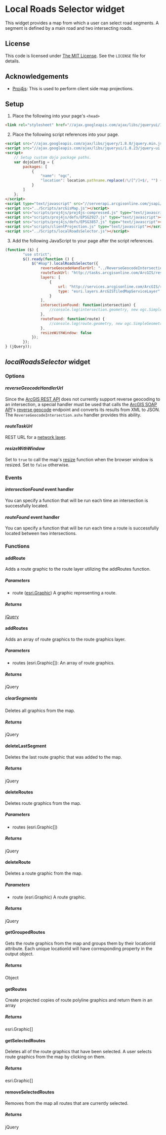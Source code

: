 ﻿﻿Local Roads Selector widget
===========================

This widget provides a map from which a user can select road segments.  A segment is defined by a main road and two intersecting roads.

## License ##
This code is licensed under [The MIT License](http://opensource.org/licenses/MIT).  See the `LICENSE` file for details.

## Acknowledgements ##
* [Proj4js](https://github.com/bewest/proj4js): This is used to perform client side map projections.

## Setup ##
1. Place the following into your page's `<head>`
```html
<link rel="stylesheet" href="//ajax.googleapis.com/ajax/libs/jqueryui/1.8.23/themes/base/jquery-ui.css" />
```

2. Place the following script references into your page.
```html
<script src="//ajax.googleapis.com/ajax/libs/jquery/1.8.0/jquery.min.js"></script>
<script src="//ajax.googleapis.com/ajax/libs/jqueryui/1.8.23/jquery-ui.min.js"></script>
<script>
	// Setup custom dojo package paths.
	var dojoConfig = {
		packages: [
			{
				"name": "ogc",
				"location": location.pathname.replace(/\/[^/]+$/, "") + "/scripts/ogc"
			}
		]
	};
</script>
<script type="text/javascript" src="//serverapi.arcgisonline.com/jsapi/arcgis/?v=3.1compact"></script>
<script src="../Scripts/arcGisMap.js"></script>
<script src="scripts/proj4js/proj4js-compressed.js" type="text/javascript"></script>
<script src="scripts/proj4js/defs/EPSG2927.js" type="text/javascript"></script>
<script src="scripts/proj4js/defs/EPSG3857.js" type="text/javascript"></script>
<script src="scripts/clientProjection.js" type="text/javascript"></script>
<script src="../Scripts/localRoadsSelector.js"></script>
```

3. Add the following JavaScript to your page after the script references.
```javascript
(function ($) {
		"use strict";
		$().ready(function () {
			$("#map").localRoadsSelector({
				reverseGeocodeHandlerUrl: "../ReverseGeocodeIntersection.ashx",
				routeTaskUrl: "http://tasks.arcgisonline.com/ArcGIS/rest/services/NetworkAnalysis/ESRI_Route_NA/NAServer/Route",
				layers: [
					{
						url: "http://services.arcgisonline.com/ArcGIS/rest/services/World_Street_Map/MapServer/",
						type: "esri.layers.ArcGISTiledMapServiceLayer"
					}
				],
				intersectionFound: function(intersection) {
					//console.log(intersection.geometry, new ogc.SimpleGeometry(intersection.geometry).toEsriGeometry());
				},
				routeFound: function(route) {
					//console.log(route.geometry, new ogc.SimpleGeometry(route.geometry).toEsriGeometry());
				},
				resizeWithWindow: false
			});
		});
} (jQuery));
```

## *localRoadsSelector* widget ##
### Options ###

#### *reverseGeocodeHandlerUrl* ###
Since the [ArcGIS REST API](http://resources.arcgis.com/en/help/rest/apiref/) does not currently support reverse geocoding to an intersection, a special handler must be used that calls the [ArcGIS SOAP API](http://resources.arcgis.com/en/help/soap/10.1/)'s [reverse geocode](http://resources.arcgis.com/en/help/soap/10.1/#/ReverseGeocode/01vp000000n6000000/) endpoint and converts its results from XML to JSON.  The `ReverseGeocodeIntersection.ashx` handler provides this ability.

#### *routeTaskUrl* ###
REST URL for a [network layer](http://resources.arcgis.com/en/help/rest/apiref/index.html?nalayer.html).

#### *resizeWithWindow* ###
Set to `true` to call the map's [resize](http://help.arcgis.com/en/webapi/javascript/arcgis/help/jsapi_start.htm#jsapi/map.htm#resize) function when the browser window is resized.  Set to `false` otherwise.

### Events ###

#### *intersectionFound* event handler ###
You can specify a function that will be run each time an intersection is successfully located.

#### *routeFound* event handler ###
You can specify a function that will be run each time a route is successfully located between two intersections.

### Functions ###

#### addRoute ####
Adds a route graphic to the route layer utilizing the addRoutes function.
##### Parameters #####
* route ([esri.Graphic](http://help.arcgis.com/en/webapi/javascript/arcgis/help/jsapi_start.htm#jsapi/graphic.htm))
	A graphic representing a route.

##### Returns #####
[jQuery](http://api.jquery.com/Types/#jQuery)

#### addRoutes ####
Adds an array of route graphics to the route graphics layer.
##### Parameters #####
* routes (esri.Graphic[]): An array of route graphics.

##### Returns #####
jQuery
		
##### clearSegments #####
Deletes all graphics from the map.

##### Returns #####
jQuery

#### deleteLastSegment ####
Deletes the last route graphic that was added to the map.
##### Returns #####
jQuery

#### deleteRoutes ####
Deletes route graphics from the map.
##### Parameters #####
* routes (esri.Graphic[])

##### Returns #####
jQuery

#### deleteRoute ####
Deletes a route graphic from the map.
##### Parameters #####
* route (esri.Graphic)
	A route graphic.

##### Returns #####
jQuery

#### getGroupedRoutes ####
Gets the route graphics from the map and groups them by their locationId attribute.  Each unique locationId will have corresponding property in the output object.

##### Returns #####
Object

#### getRoutes ####
Create projected copies of route polyline graphics and return them in an array

##### Returns #####
esri.Graphic[]

#### getSelectedRoutes ####
Deletes all of the route graphics that have been selected.  A user selects route graphics from the map by clicking on them.

##### Returns #####
esri.Graphic[]

#### removeSelectedRoutes ####
Removes from the map all routes that are currently selected.

##### Returns #####
jQuery